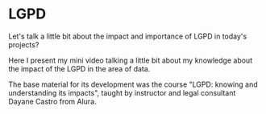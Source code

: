 # LGPD
Let's talk a little bit about the impact and importance of LGPD in today's projects?



Here I present my mini video talking a little bit about my knowledge about the impact of the LGPD in the area of data.

The base material for its development was the course "LGPD: knowing and understanding its impacts", taught by instructor and legal consultant Dayane Castro from Alura.

